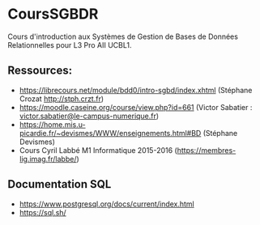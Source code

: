 # CoursSGBDR
Cours d'introduction aux Systèmes de Gestion de Bases de Données Relationnelles pour L3 Pro AII UCBL1.

## Ressources:
- https://librecours.net/module/bdd0/intro-sgbd/index.xhtml (Stéphane Crozat http://stph.crzt.fr) 
- https://moodle.caseine.org/course/view.php?id=661 (Victor Sabatier : victor.sabatier@le-campus-numerique.fr)
- https://home.mis.u-picardie.fr/~devismes/WWW/enseignements.html#BD (Stéphane Devismes)
- Cours Cyril Labbé M1 Informatique 2015-2016 (https://membres-lig.imag.fr/labbe/)

## Documentation SQL
- https://www.postgresql.org/docs/current/index.html
- https://sql.sh/
